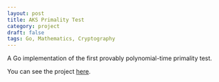 ```yaml
---
layout: post
title: AKS Primality Test
category: project
draft: false
tags: Go, Mathematics, Cryptography
---
```


A Go implementation of the first provably polynomial-time primality test.

You can see the project [here](https://github.com/dncoble/AKS-primality-test).